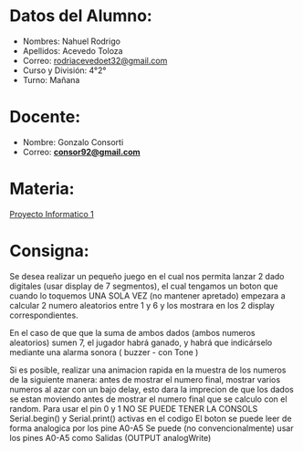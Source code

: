# Datos del Alumno:

- Nombres: Nahuel Rodrigo 
- Apellidos: Acevedo Toloza
- Correo: rodriacevedoet32@gmail.com
- Curso y División: 4°2°
- Turno: Mañana

# Docente:
- Nombre: Gonzalo Consorti
- Correo: **[consor92@gmail.com](https://mail.google.com/mail/?view=cm&fs=1&to=consor92%40gmail.com&authuser=0)**

# Materia:
[Proyecto Informatico 1](https://classroom.google.com/c/NjU1NzcwMjE5NzM0)

# Consigna: 
Se desea realizar un  pequeño juego en el cual nos permita lanzar 2 dado digitales (usar display de 7 segmentos), el cual tengamos un boton que cuando lo toquemos UNA SOLA VEZ (no mantener apretado) empezara a calcular 2 numero aleatorios entre 1 y 6  y los mostrara en los 2 display correspondientes.

En el caso de que que la suma de ambos dados (ambos numeros aleatorios) sumen 7, el jugador habrá ganado, y habrá que indicárselo mediante una alarma sonora ( buzzer - con Tone  ) 

Si es posible, realizar una animacion rapida en la muestra de los numeros de la siguiente manera:
antes de mostrar el numero final,  mostrar varios numeros al azar con un bajo delay, esto dara la imprecion de que los dados se estan moviendo antes de mostrar el numero final que se calculo con el random.
Para usar el pin 0 y 1 NO SE PUEDE TENER LA CONSOLS Serial.begin() y Serial.print() activas en el codigo
El boton se puede leer de forma analogica por los pine A0-A5
Se puede (no convencionalmente) usar los pines A0-A5 como Salidas (OUTPUT analogWrite)

